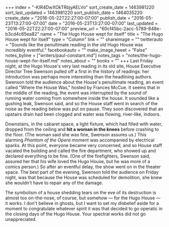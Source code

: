 +++
index = "-KIR4DwXOkTRbjyAELVo"
sort_create_date = 1463981220
sort_last_updated = 1463981220
sort_publish_date = 1464035220
create_date = "2016-05-22T22:27:00-07:00"
publish_date = "2016-05-23T13:27:00-07:00"
date = "2016-05-23T13:27:00-07:00"
last_updated = "2016-05-22T22:27:00-07:00"
preview_url = "60cf45bc-2acc-5789-848e-b3cd4c65ea82"
name = "The Hugo House wept for itself"
title = "The Hugo House wept for itself"
type = "Column"
link = ""
shareimage = ""
twitterauto = "Sounds like the penultimate reading in the old Hugo House was incredibly eventful."
facebookauto = ""
make_image_tweet = "False"
notes_byline = ["writers/paul-constant.md"]
notes_tags = "notes/the-hugo-house-wept-for-itself.md"
notes_about = ""
books = ""
+++
Last Friday night, at the Hugo House's very last reading in its old site, House Executive Director Tree Swenson pulled off a first in the history of readings: her introduction was perhaps more interesting than the headlining authors. Swenson told the audience about the House's penultimate reading, an event called "Where the House Was," hosted by Frances McCue. It seems that in the middle of the reading, the event was interrupted by the sound of running water coming from somewhere inside the house. It sounded like a gushing leak, Swenson said, and so the House staff went in search of the noise as the reading below was put on pause. They soon discovered that an upstairs drain had been clogged and water was flowing, river-like, indoors.

Downstairs, in the cabaret space, a light fixture, which had filled with water, dropped from the ceiling and **hit a woman in the knees** before crashing to the floor. (The woman said she was fine, Swenson assures us.) This alarming *Phantom of the Opera* moment was accompanied by electrical sparks. At this point, everyone became very concerned, and so House staff vacated the building and called the fire department, who showed up and declared everything to be fine. (One of the firefighters, Swenson said, assured her that his wife loved the Hugo House, but he was more of a comics person.) So after an eventful delay, the show went on in the theater space. The best part of the evening, Swenson told the audience on Friday night, was that because the House was scheduled for demolition, she knew she wouldn't have to repair any of the damage.

The symbolism of a house shedding tears on the eve of its destruction is almost too on-the-nose, of course, but somehow — for the Hugo House — it works. I don't believe in ghosts, but I want to set my disbelief aside for a moment to congratulate whatever spirit it was that decided to go operatic in the closing days of the Hugo House. Your spectral works did not go unappreciated.